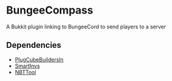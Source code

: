 # BungeeCompass
A Bukkit plugin linking to BungeeCord to send players to a server

## Dependencies    
- [PlugCubeBuildersIn](https://github.com/CubeBuilders/PlugCubeBuildersIn)    
- [SmartInvs](https://github.com/MinusKube/SmartInvs)
- [NBTTool](https://github.com/SiggiIO/NBTTool)